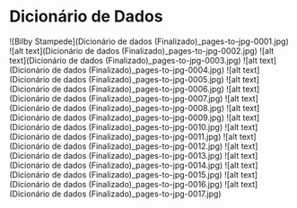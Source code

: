 # Dicionário de Dados

![Bilby Stampede](Dicionário de dados (Finalizado)_pages-to-jpg-0001.jpg)
![alt text](Dicionário de dados (Finalizado)_pages-to-jpg-0002.jpg)
![alt text](Dicionário de dados (Finalizado)_pages-to-jpg-0003.jpg)
![alt text](Dicionário de dados (Finalizado)_pages-to-jpg-0004.jpg)
![alt text](Dicionário de dados (Finalizado)_pages-to-jpg-0005.jpg)
![alt text](Dicionário de dados (Finalizado)_pages-to-jpg-0006.jpg)
![alt text](Dicionário de dados (Finalizado)_pages-to-jpg-0007.jpg)
![alt text](Dicionário de dados (Finalizado)_pages-to-jpg-0008.jpg)
![alt text](Dicionário de dados (Finalizado)_pages-to-jpg-0009.jpg)
![alt text](Dicionário de dados (Finalizado)_pages-to-jpg-0010.jpg)
![alt text](Dicionário de dados (Finalizado)_pages-to-jpg-0011.jpg)
![alt text](Dicionário de dados (Finalizado)_pages-to-jpg-0012.jpg)
![alt text](Dicionário de dados (Finalizado)_pages-to-jpg-0013.jpg)
![alt text](Dicionário de dados (Finalizado)_pages-to-jpg-0014.jpg)
![alt text](Dicionário de dados (Finalizado)_pages-to-jpg-0015.jpg)
![alt text](Dicionário de dados (Finalizado)_pages-to-jpg-0016.jpg)
![alt text](Dicionário de dados (Finalizado)_pages-to-jpg-0017.jpg)
